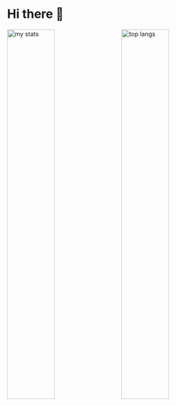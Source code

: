 # Hi there 👋
<img alt="my stats" align="left" width="47%" src="https://github-readme-stats.vercel.app/api?username=EduHoff&show_icons=true&theme=dark"/>
<img alt="top langs" align="right" width="47%" src="https://github-readme-stats.vercel.app/api/top-langs/?username=EduHoff&layout=compact&theme=dark"/>

<!--https://github.com/anuraghazra/github-readme-stats-->

